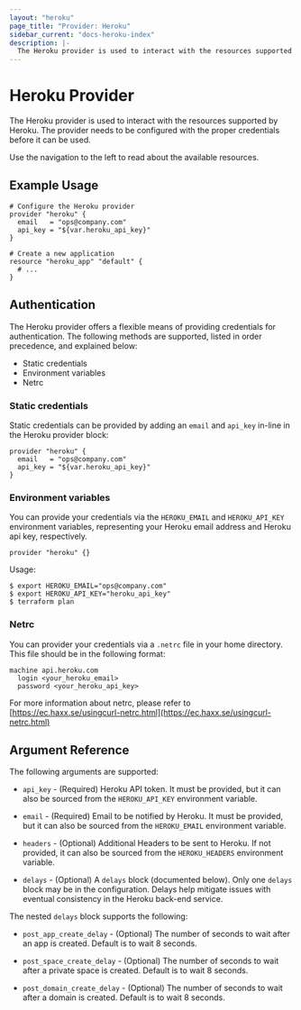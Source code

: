 ```yaml
---
layout: "heroku"
page_title: "Provider: Heroku"
sidebar_current: "docs-heroku-index"
description: |-
  The Heroku provider is used to interact with the resources supported by Heroku. The provider needs to be configured with the proper credentials before it can be used.
---
```


# Heroku Provider

The Heroku provider is used to interact with the resources supported by
Heroku. The provider needs to be configured with the proper credentials
before it can be used.

Use the navigation to the left to read about the available resources.

## Example Usage

```hcl
# Configure the Heroku provider
provider "heroku" {
  email   = "ops@company.com"
  api_key = "${var.heroku_api_key}"
}

# Create a new application
resource "heroku_app" "default" {
  # ...
}
```

## Authentication

The Heroku provider offers a flexible means of providing credentials for
authentication. The following methods are supported, listed in order
precedence, and explained below:

- Static credentials
- Environment variables
- Netrc

### Static credentials

Static credentials can be provided by adding an `email` and `api_key` in-line
in the Heroku provider block:

```hcl
provider "heroku" {
  email   = "ops@company.com"
  api_key = "${var.heroku_api_key}"
}
```

### Environment variables

You can provide your credentials via the `HEROKU_EMAIL` and `HEROKU_API_KEY`
environment variables, representing your Heroku email address and Heroku api
key, respectively.

```hcl
provider "heroku" {}
```

Usage:

```shell
$ export HEROKU_EMAIL="ops@company.com"
$ export HEROKU_API_KEY="heroku_api_key"
$ terraform plan
```

### Netrc

You can provider your credentials via a `.netrc` file in your home directory.
This file should be in the following format:

```
machine api.heroku.com
  login <your_heroku_email>
  password <your_heroku_api_key>
```

For more information about netrc, please refer to [https://ec.haxx.se/usingcurl-netrc.html](https://ec.haxx.se/usingcurl-netrc.html) 

## Argument Reference

The following arguments are supported:

* `api_key` - (Required) Heroku API token. It must be provided, but it can also
  be sourced from the `HEROKU_API_KEY` environment variable.

* `email` - (Required) Email to be notified by Heroku. It must be provided, but
  it can also be sourced from the `HEROKU_EMAIL` environment variable.

* `headers` - (Optional) Additional Headers to be sent to Heroku. If not provided,
  it can also be sourced from the `HEROKU_HEADERS` environment variable.

* `delays` - (Optional) A `delays` block (documented below). Only one
  `delays` block may be in the configuration. Delays help mitigate issues with 
  eventual consistency in the Heroku back-end service.

The nested `delays` block supports the following:

* `post_app_create_delay` - (Optional) The number of seconds to wait after an app is created. Default is to wait 8 seconds.

* `post_space_create_delay` - (Optional) The number of seconds to wait after a private space is created. Default is to wait 8 seconds.

* `post_domain_create_delay` - (Optional) The number of seconds to wait after a domain is created. Default is to wait 8 seconds.
